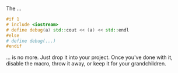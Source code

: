 The ...

```c++
#if 1 
# include <iostream>
# define debug(a) std::cout << (a) << std::endl
#else
# define debug(...) 
#endif
```

... is no more. Just drop it into your project. Once you've done with it, disable the macro, throw it away, or keep it for your grandchildren.
